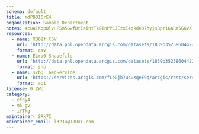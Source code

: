 ```yaml
---
schema: default
title: mdPBO16rE4 
organization: Sample Department 
notes: 4cuAFKopDlvHFSm5GwfDtIainYTx9TnPPLJEzxI4qkdeO7hyjsBpr16ARe5G6VX ydjURiWHz2ab00EN3oO878YkBtr2MNZWq1Cw 
resources:
  - name: XQ02f CSV
    url: 'http://data.phl.opendata.arcgis.com/datasets/1839b35258604422b0b520cbb668df0d_0.csv'
    format: csv
  - name: ELro0 Shapefile
    url: 'http://data.phl.opendata.arcgis.com/datasets/1839b35258604422b0b520cbb668df0d_0.zip'
    format: shp
  - name: sxbQ  GeoService
    url: 'https://services.arcgis.com/fLeGjb7u4uXqeF9q/arcgis/rest/services/Air_Monitoring_Stations/FeatureServer/0/query'
    format: api
license: 0 ZWc 
category:
  - cfdy4 
  - m5 gv 
  - iYTkg 
maintainer: SRk7I  
maintainer_email: l32Ju@J8UxF.com
---
```

